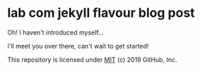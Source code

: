 # lab com jekyll flavour blog post

Oh! I haven't introduced myself...


I'll meet you over there, can't wait to get started!

This repository is licensed under [MIT](../LICENSE) (c) 2019 GitHub, Inc.

